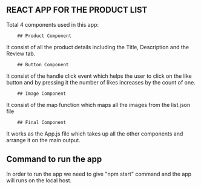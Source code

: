## REACT APP FOR THE PRODUCT LIST

Total 4 components used in this app:

        ## Product Component
It consist of all the product details including the Title, Description and the Review tab.

        ## Button Component
It consist of the handle click event which helps the user to click on the like button and by pressing it the number of likes increases by  the count of one.

        ## Image Component 
It consist of the map function which maps all the images from the list.json file 

        ## Final Component
It works as the App.js file which takes up all the other components and arrange it on the main output.

## Command to run the app
In order to run the app we need to give "npm start" command and the app will runs on the local host.



